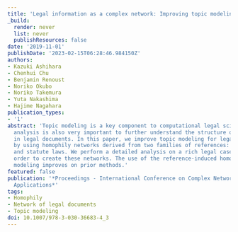 ```yaml
---
title: 'Legal information as a complex network: Improving topic modeling through homophily'
_build:
  render: never
  list: never
  publishResources: false
date: '2019-11-01'
publishDate: '2023-02-15T06:28:46.984150Z'
authors:
- Kazuki Ashihara
- Chenhui Chu
- Benjamin Renoust
- Noriko Okubo
- Noriko Takemura
- Yuta Nakashima
- Hajime Nagahara
publication_types:
- '1'
abstract: 'Topic modeling is a key component to computational legal science. Network
  analysis is also very important to further understand the structure of references
  in legal documents. In this paper, we improve topic modeling for legal case documents
  by using homophily networks derived from two families of references: prior cases
  and statute laws. We perform a detailed analysis on a rich legal case dataset in
  order to create these networks. The use of the reference-induced homophily topic
  modeling improves on prior methods.'
featured: false
publication: '*Proceedings - International Conference on Complex Networks and Their
  Applications*'
tags:
- Homophily
- Network of legal documents
- Topic modeling
doi: 10.1007/978-3-030-36683-4_3
---
```


